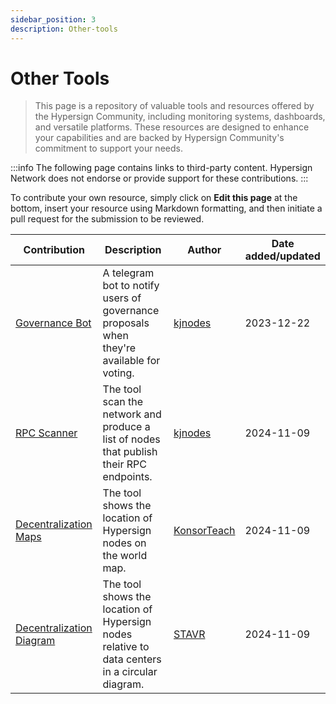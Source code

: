 ```yaml
---
sidebar_position: 3
description: Other-tools
---
```


# Other Tools

> This page is a repository of valuable tools and resources offered by the Hypersign Community, including monitoring systems, dashboards, and versatile platforms. These resources are designed to enhance your capabilities and are backed by Hypersign Community's commitment to support your needs.

:::info
The following page contains links to third-party content. Hypersign Network does not endorse or provide support for these contributions.
:::

To contribute your own resource, simply click on **Edit this page** at the bottom, insert your resource using Markdown formatting, and then initiate a pull request for the submission to be reviewed.


| Contribution | Description | Author | Date added/updated |
| --- | --- | --- | --- |
| [Governance Bot](https://t.me/kjnodes_testnet_proposal_bot) | A telegram bot to notify users of governance proposals when they're available for voting. | [kjnodes](https://github.com/kj89) | 2023-12-22 |
| [RPC Scanner](https://services.kjnodes.com/mainnet/lava/public-rpc) | The tool scan the network and produce a list of nodes that publish their RPC endpoints. | [kjnodes](https://github.com/kj89) | 2024-11-09 |
| [Decentralization Maps](https://konsortech.xyz/testnet/hypersign/) | The tool shows the location of Hypersign nodes on the world map. | [KonsorTeach](https://github.com/konsortech) | 2024-11-09 |
| [Decentralization Diagram](https://github.com/obajay/StateSync-snapshots/tree/main/Projects/Hypersign/Decentralization) | The tool shows the location of Hypersign nodes relative to data centers in a circular diagram. | [STAVR](https://github.com/obajay) | 2024-11-09 |
